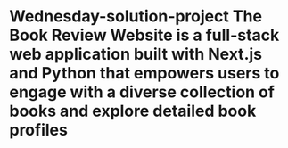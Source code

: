 # Wednesday-solution-project The Book Review Website is a full-stack web application built with Next.js and Python that empowers  users to engage with a diverse collection of books and explore detailed book profiles
